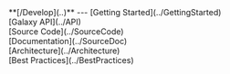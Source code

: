 <div class='linkbox'>
**[/Develop](..)**
---
[Getting Started](../GettingStarted)<br />
[Galaxy API](../API)<br />
[Source Code](../SourceCode)<br />
[Documentation](../SourceDoc)<br />
[Architecture](../Architecture)<br />
[Best Practices](../BestPractices)<br />
</div>
